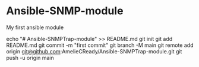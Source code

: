 # Ansible-SNMP-module
My first ansible module

echo "# Ansible-SNMPTrap-module" >> README.md
git init
git add README.md
git commit -m "first commit"
git branch -M main
git remote add origin git@github.com:AmelieCReady/Ansible-SNMPTrap-module.git
git push -u origin main
